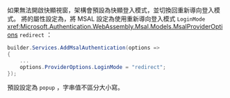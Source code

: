 如果無法開啟快顯視窗，架構會預設為快顯登入模式，並切換回重新導向登入模式。 將的屬性設定為，將 MSAL 設定為使用重新導向登入模式 `LoginMode` <xref:Microsoft.Authentication.WebAssembly.Msal.Models.MsalProviderOptions> `redirect` ：

```csharp
builder.Services.AddMsalAuthentication(options =>
{
    ...
    options.ProviderOptions.LoginMode = "redirect";
});
```

預設設定為 `popup` ，字串值不區分大小寫。
